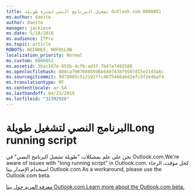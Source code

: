 ```yaml
---
title: تشغيل البرنامج النصي لفترة طويلة Outlook.com 8000051
ms.author: daeite
author: daeite
manager: jackiesm
ms.date: 5/18/2018
ms.audience: ITPro
ms.topic: article
ROBOTS: NOINDEX, NOFOLLOW
localization_priority: Normal
ms.custom: 8000051
ms.assetid: 3bac167e-055b-4cfb-ad3f-7b47a7492588
ms.openlocfilehash: 808ca790768859d6b6497438f9507d15e21d3a6c
ms.sourcegitcommit: 9d78905c512192ffc4675468abd2efc5f2e4baf4
ms.translationtype: MT
ms.contentlocale: ar-SA
ms.lasthandoff: 04/23/2019
ms.locfileid: "32392926"
---
```

# <a name="long-running-script"></a><span data-ttu-id="0cf41-102">البرنامج النصي لتشغيل طويلة</span><span class="sxs-lookup"><span data-stu-id="0cf41-102">Long running script</span></span>

<span data-ttu-id="0cf41-103">نحن على علم بمشكلات "طويلة تشغيل البرنامج النصي" في Outlook.com.</span><span class="sxs-lookup"><span data-stu-id="0cf41-103">We're aware of issues with "long running script" in Outlook.com.</span></span> <span data-ttu-id="0cf41-104">كحل مؤقت، الرجاء استخدام الإصدار بيتا Outlook.com.</span><span class="sxs-lookup"><span data-stu-id="0cf41-104">As a workaround, please use the Outlook.com beta.</span></span>
  
[<span data-ttu-id="0cf41-105">معرفة المزيد حول بيتا Outlook.com.</span><span class="sxs-lookup"><span data-stu-id="0cf41-105">Learn more about the Outlook.com beta.</span></span>](https://go.microsoft.com/fwlink/p/?linkid=874356)
  

